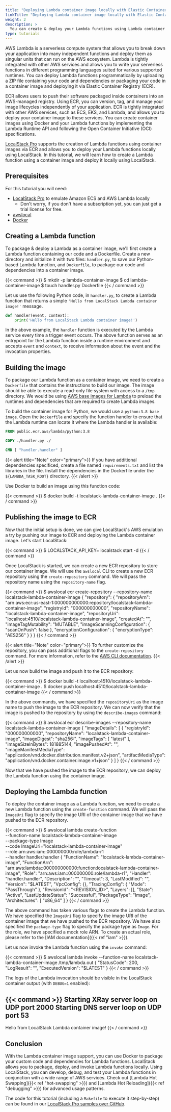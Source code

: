 ```yaml
---
title: "Deploying Lambda container image locally with Elastic Container Registry (ECR) using LocalStack"
linkTitle: "Deploying Lambda container image locally with Elastic Container Registry (ECR) using LocalStack"
weight: 2
description: >
  You can create & deploy your Lambda functions using Lambda container image by packaging your code and dependencies in a Docker image! Learn how you can create a Lambda container image using a local Elastic Container Registry (ECR) in LocalStack.
type: tutorials
---
```


AWS Lambda is a serverless compute system that allows you to break down your application into many independent functions and deploy them as singular units that can run on the AWS ecosystem. Lambda is tightly integrated with other AWS services and allows you to write your serverless functions in different programming languages suited for various supported runtimes. You can deploy Lambda functions programmatically by uploading a ZIP file containing your code and dependencies or packaging your code in a container image and deploying it via Elastic Container Registry (ECR).

ECR allows users to push their software packaged inside containers into an AWS-managed registry. Using ECR, you can version, tag, and manage your image lifecycles independently of your application. ECR is tightly integrated with other AWS services, such as ECS, EKS, and Lambda, and allows you to deploy your container image to these services. You can create container images using Docker and your Lambda functions by implementing the Lambda Runtime API and following the Open Container Initiative (OCI) specifications.

[LocalStack Pro](https://localstack.cloud) supports the creation of Lambda functions using container images via ECR and allows you to deploy your Lambda functions locally using LocalStack. In this tutorial, we will learn how to create a Lambda function using a container image and deploy it locally using LocalStack.

## Prerequisites

For this tutorial you will need:

- [LocalStack Pro](https://localstack.cloud/pricing/) to emulate Amazon ECS and AWS Lambda locally
  - Don't worry, if you don't have a subscription yet, you can just get a trial license for free.
- [awslocal](https://docs.localstack.cloud/integrations/aws-cli/#localstack-aws-cli-awslocal)
- [Docker](https://docker.io/)

## Creating a Lambda function

To package & deploy a Lambda as a container image, we'll first create a Lambda function containing our code and a Dockerfile. Create a new directory and initialize it with two files: `handler.py`, to save our Python-based Lambda function, and `Dockerfile`, to package our code and dependencies into a container image.

{{< command >}}
$ mkdir -p lambda-container-image
$ cd lambda-container-image
$ touch handler.py Dockerfile
{{< / command >}}

Let us use the following Python code, in `handler.py`, to create a Lambda function that returns a simple `'Hello from LocalStack Lambda container image!'` message.

```python
def handler(event, context):
    print('Hello from LocalStack Lambda container image!')
```

In the above example, the `handler` function is executed by the Lambda service every time a trigger event occurs. The above function serves as an entrypoint for the Lambda function inside a runtime environment and accepts `event` and `context`, to receive information about the event and the invocation properties.

## Building the image

To package our Lambda function as a container image, we need to create a `Dockerfile` that contains the instructions to build our image. The image should be able to execute a read-only file system with access to a `/tmp` directory. We would be using [AWS base images for Lambda](https://docs.aws.amazon.com/lambda/latest/dg/runtimes-images.html#runtimes-images-lp) to preload the runtimes and dependencies that are required to create Lambda images.

To build the container image for Python, we would use a `python:3.8 base image`. Open the `Dockerfile` and specify the function handler to ensure that the Lambda runtime can locate it where the Lambda handler is available:

```Dockerfile
FROM public.ecr.aws/lambda/python:3.8

COPY ./handler.py ./

CMD [ "handler.handler" ]
```

{{< alert title="Note" color="primary">}}
If you have additional dependencies specificed, create a file named `requirements.txt` and list the libraries in the file. Install the dependencies in the Dockerfile under the `${LAMBDA_TASK_ROOT}` directory.
{{< /alert >}}

Use Docker to build an image using this function code:

{{< command >}}
$ docker build -t localstack-lambda-container-image .
{{< / command >}}

## Publishing the image to ECR

Now that the initial setup is done, we can give LocalStack's AWS emulation a try by pushing our image to ECR and deploying the Lambda container image. Let's start LocalStack:

{{< command >}}
$ LOCALSTACK_API_KEY=<your-api-key> localstack start -d
{{< / command >}}

Once LocalStack is started, we can create a new ECR repository to store our container image. We will use the `awslocal` CLI to create a new ECR repository using the `create-repository` command. We will pass the repository name using the `repository-name` flag.

{{< command >}}
$ awslocal ecr create-repository --repository-name localstack-lambda-container-image
{
    "repository": {
        "repositoryArn": "arn:aws:ecr:us-east-1:000000000000:repository/localstack-lambda-container-image",
        "registryId": "000000000000",
        "repositoryName": "localstack-lambda-container-image",
        "repositoryUri": "localhost:4510/localstack-lambda-container-image",
        "createdAt": "<timestamp>",
        "imageTagMutability": "MUTABLE",
        "imageScanningConfiguration": {
            "scanOnPush": false
        },
        "encryptionConfiguration": {
            "encryptionType": "AES256"
        }
    }
}
{{< / command >}}

{{< alert title="Note" color="primary">}}
To further customize the repository, you can pass additional flags to the `create-repository` command. For more information, refer to the [AWS CLI documentation](https://docs.aws.amazon.com/cli/latest/reference/ecr/create-repository.html).
{{< /alert >}}

Let us now build the image and push it to the ECR repository:

{{< command >}}
$ docker build -t localhost:4510/localstack-lambda-container-image .
$ docker push localhost:4510/localstack-lambda-container-image
{{< / command >}}

In the above commands, we have specified the `repositoryUri` as the image name to push the image to the ECR repository. We can now verify that the image is pushed to the repository by using the `describe-images` command:

{{< command >}}
$ awslocal ecr describe-images --repository-name localstack-lambda-container-image
{
    "imageDetails": [
        {
            "registryId": "000000000000",
            "repositoryName": "localstack-lambda-container-image",
            "imageDigest": "sha256:<digest>",
            "imageTags": [
                "latest"
            ],
            "imageSizeInBytes": 181885144,
            "imagePushedAt": "<timestamp>",
            "imageManifestMediaType": "application/vnd.docker.distribution.manifest.v2+json",
            "artifactMediaType": "application/vnd.docker.container.image.v1+json"
        }
    ]
}
{{< / command >}}

Now that we have pushed the image to the ECR repository, we can deploy the Lambda function using the container image.

## Deploying the Lambda function

To deploy the container image as a Lambda function, we need to create a new Lambda function using the `create-function` command. We will pass the `ImageUri` flag to specify the image URI of the container image that we have pushed to the ECR repository.

{{< command >}}
$ awslocal lambda create-function \
    --function-name localstack-lambda-container-image \
    --package-type Image \
    --code ImageUri="localstack-lambda-container-image" \
    --role arn:aws:iam::000000000:role/lambda-r1 \
    --handler handler.handler
{
    "FunctionName": "localstack-lambda-container-image",
    "FunctionArn": "arn:aws:lambda:<REGION>:000000000000:function:localstack-lambda-container-image",
    "Role": "arn:aws:iam::000000000:role/lambda-r1",
    "Handler": "handler.handler",
    "Description": "",
    "Timeout": 3,
    "LastModified": "<TIMESTAMP>",
    "Version": "$LATEST",
    "VpcConfig": {},
    "TracingConfig": {
        "Mode": "PassThrough"
    },
    "RevisionId": "<REVISION_ID>",
    "Layers": [],
    "State": "Active",
    "LastUpdateStatus": "Successful",
    "PackageType": "Image",
    "Architectures": [
        "x86_64"
    ]
}
{{< / command >}}

The above command has taken various flags to create the Lambda function. We have specified the `ImageUri` flag to specify the image URI of the container image that we have pushed to the ECR repository. We have also specified the `package-type` flag to specify the package type as `Image`. For the role, we have specified a mock role ARN. To create an actual role, please refer to the [IAM documentation]({{< ref "iam" >}}).

Let us now invoke the Lambda function using the `invoke` command:

{{< command >}}
$ awslocal lambda invoke --function-name localstack-lambda-container-image /tmp/lambda.out
{
    "StatusCode": 200,
    "LogResult": "",
    "ExecutedVersion": "$LATEST"
}
{{< / command >}}

The logs of the Lambda invocation should be visible in the LocalStack container output (with `DEBUG=1` enabled):

{{< command >}}
Starting XRay server loop on UDP port 2000
Starting DNS server loop on UDP port 53
-----
Hello from LocalStack Lambda container image!
{{< / command >}}

## Conclusion

With the Lambda container image support, you can use Docker to package your custom code and dependencies for Lambda functions. LocalStack allows you to package, deploy, and invoke Lambda functions locally. Using LocalStack, you can develop, debug, and test your Lambda functions in conjunction with a wide range of AWS services. Check out [Lambda Hot Swapping]({{< ref "hot-swapping" >}}) and [Lambda Hot Reloading]({{< ref "debugging" >}}) for advanced usage patterns.

The code for this tutorial (including a `Makefile` to execute it step-by-step) can be found in our [LocalStack Pro samples over GitHub](https://github.com/localstack/localstack-pro-samples/tree/master/lambda-container-image).
